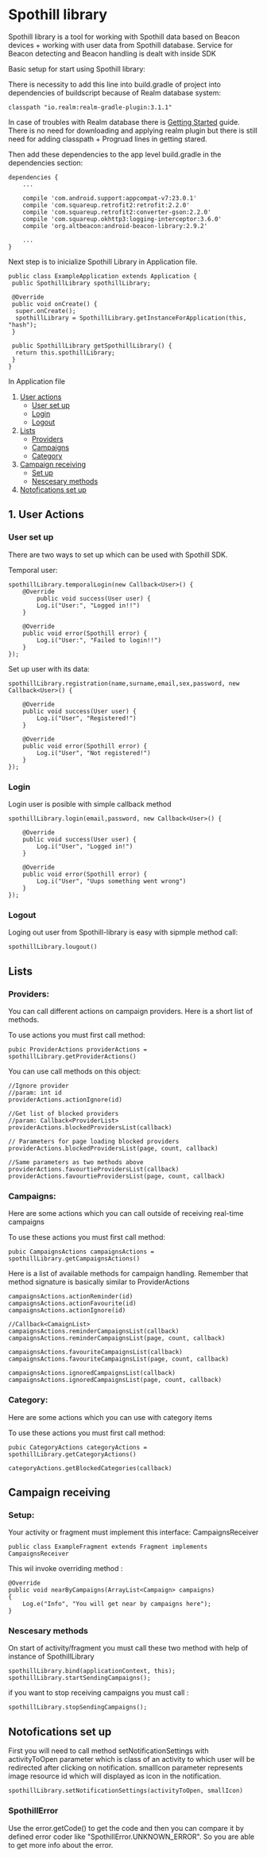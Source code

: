 # Spothill library

Spothill library is a tool for working with Spothill data based on Beacon
devices + working with user data from Spothill database. Service for Beacon
detecting and Beacon handling is dealt with inside SDK

Basic setup for start using Spothill library:

There is necessity to add this line into build.gradle of project into dependencies of buildscript because of Realm database system:
```
classpath "io.realm:realm-gradle-plugin:3.1.1"
```

In case of troubles with Realm database there is [Getting Started](https://realm.io/docs/java/latest/#getting-started) guide. There is no need for downloading and applying realm plugin but there is still need for adding classpath + Progruad lines in getting stared.

Then add these dependencies to the app level build.gradle in the dependencies section:
```
dependencies {
    ...
    
    compile 'com.android.support:appcompat-v7:23.0.1'
    compile 'com.squareup.retrofit2:retrofit:2.2.0'
    compile 'com.squareup.retrofit2:converter-gson:2.2.0'
    compile 'com.squareup.okhttp3:logging-interceptor:3.6.0'
    compile 'org.altbeacon:android-beacon-library:2.9.2'
    
    ...
}
```

Next step is to inicialize Spothill Library in Application file.

```
public class ExampleApplication extends Application {
 public SpothillLibrary spothillLibrary;

 @Override
 public void onCreate() {
  super.onCreate();
  spothillLibrary = SpothillLibrary.getInstanceForApplication(this, "hash");
 }

 public SpothillLibrary getSpothillLibrary() {
  return this.spothillLibrary;
 }
}
```


In Application file 

1. [User actions](#user-actions)
	- [User set up](#user-set-up)
	- [Login](#login)
	- [Logout](#logout)
2. [Lists](#lists)
	- [Providers](#providers)
	- [Campaigns](#campaigns)
	- [Category](#category)
3. [Campaign receiving](#campaign-receiving)
	- [Set up](#set-up)
	- [Nescesary methods](#nescesary-methods)
4. [Notofications set up](#notifications-set-up)

## 1. User Actions

### User set up

There are two ways to set up which can be used with Spothill SDK.

Temporal user:

```
spothillLibrary.temporalLogin(new Callback<User>() {
	@Override
		public void success(User user) {
		Log.i("User:", "Logged in!!")
	}

	@Override
	public void error(Spothill error) {
		Log.i("User:", "Failed to login!!")
	}
});
```

Set up user with its data:

```
spothillLibrary.registration(name,surname,email,sex,password, new Callback<User>() {

	@Override
	public void success(User user) {
		Log.i("User", "Registered!")
	}

	@Override
	public void error(Spothill error) {
		Log.i("User", "Not registered!")
	}
});
```
### Login

Login user is posible with simple callback method 

```
spothillLibrary.login(email,password, new Callback<User>() {

	@Override
	public void success(User user) {
		Log.i("User", "Logged in!")
	}

	@Override
	public void error(Spothill error) {
		Log.i("User", "Uups something went wrong")
	}
});
```

### Logout

Loging out user from Spothill-library is easy with sipmple method call:

```
spothillLibrary.lougout()
```

## Lists

### Providers:

You can call different actions on campaign providers. Here is a short list of methods.

To use actions you must first call method:

```
pubic ProviderActions providerActions = spothillLibrary.getProviderActions()
``` 

You can use call methods on this object:
``` 
//Ignore provider
//param: int id
providerActions.actionIgnore(id)

//Get list of blocked providers
//param: Callback<ProviderList>
providerActions.blockedProvidersList(callback)

// Parameters for page loading blocked providers
providerActions.blockedProvidersList(page, count, callback)

//Same parameters as two methods above
providerActions.favourtieProvidersList(callback)
providerActions.favourtieProvidersList(page, count, callback)
``` 
### Campaigns:

Here are some actions which you can call outside of receiving real-time campaigns

To use these actions you must first call method:

```
pubic CampaignsActions campaignsActions = spothillLibrary.getCampaignsActions()
``` 

Here is a list of available methods for campaign handling. Remember that method signature is basically similar to ProviderActions

``` 
campaignsActions.actionReminder(id)
campaignsActions.actionFavourite(id)
campaignsActions.actionIgnore(id)

//Callback<CamaignList>
campaignsActions.reminderCampaignsList(callback)
campaignsActions.reminderCampaignsList(page, count, callback)

campaignsActions.favouriteCampaignsList(callback)
campaignsActions.favouriteCampaignsList(page, count, callback)

campaignsActions.ignoredCampaignsList(callback)
campaignsActions.ignoredCampaignsList(page, count, callback)

``` 

### Category:

Here are some actions which you can use with category items

To use these actions you must first call method:

```
pubic CategoryActions categoryActions = spothillLibrary.getCategoryActions()
```

```
categoryActions.getBlockedCategories(callback)
``` 

## Campaign receiving

### Setup: 

Your activity or fragment must implement this interface: CampaignsReceiver

``` 
public class ExampleFragment extends Fragment implements CampaignsReceiver
``` 

This wil invoke overriding method :

```
@Override
public void nearByCampaigns(ArrayList<Campaign> campaigns)
{
	Log.e("Info", "You will get near by campaigns here");
}
```
### Nescesary methods

On start of activity/fragment you must call these two method with help of instance of SpothillLibrary
```
spothillLibrary.bind(applicationContext, this);
spothillLibrary.startSendingCampaigns();
```

if you want to stop receiving campaigns you must call :
```
spothillLibrary.stopSendingCampaigns();
```
## Notofications set up

First you will need to call method setNotificationSettings with activityToOpen parameter which is class of an activity to which user will be redirected after clicking on notification. smallIcon parameter represents image resource id which will displayed as icon in the notification.

```
spothillLibrary.setNotificationSettings(activityToOpen, smallIcon)
```

### SpothillError
Use the error.getCode() to get the code and then you can compare it by defined error coder like "SpothillError.UNKNOWN_ERROR". So you are able to get more info about the error.

